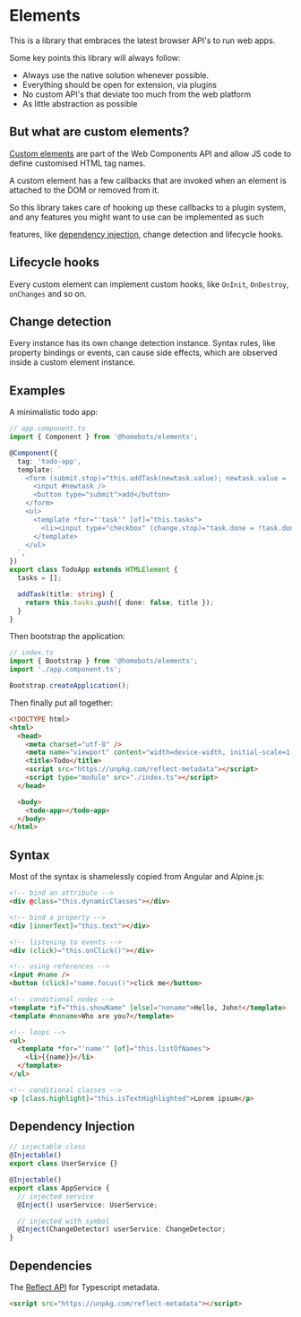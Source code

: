 # Elements

This is a library that embraces the latest browser API's to run web apps.

Some key points this library will always follow:

- Always use the native solution whenever possible.
- Everything should be open for extension, via plugins
- No custom API's that deviate too much from the web platform
- As little abstraction as possible

## But what are custom elements?

[Custom elements](https://developers.google.com/web/fundamentals/web-components/customelements) are part of the Web Components API and allow JS code to define customised HTML tag names.

A custom element has a few callbacks that are invoked when an element is attached to the DOM or removed from it.

So this library takes care of hooking up these callbacks to a plugin system, and any features you might want to use can be implemented as such


features, like [dependency injection](https://github.com/homebots/injector), change detection and lifecycle hooks.

## Lifecycle hooks

Every custom element can implement custom hooks, like `OnInit`, `OnDestroy`, `onChanges` and so on.

## Change detection

Every instance has its own change detection instance.
Syntax rules, like property bindings or events, can cause side effects, which are observed inside a custom element instance.

## Examples

A minimalistic todo app:

```typescript
// app.component.ts
import { Component } from '@homebots/elements';

@Component({
  tag: 'todo-app',
  template: `
    <form (submit.stop)="this.addTask(newtask.value); newtask.value = ''">
      <input #newtask />
      <button type="submit">add</button>
    </form>
    <ul>
      <template *for="'task'" [of]="this.tasks">
        <li><input type="checkbox" (change.stop)="task.done = !task.done" [value]="task.done" /> {{ task.title }}</li>
      </template>
    </ul>
  `,
})
export class TodoApp extends HTMLElement {
  tasks = [];

  addTask(title: string) {
    return this.tasks.push({ done: false, title });
  }
}
```

Then bootstrap the application:

```typescript
// index.ts
import { Bootstrap } from '@homebots/elements';
import './app.component.ts';

Bootstrap.createApplication();
```

Then finally put all together:

```html
<!DOCTYPE html>
<html>
  <head>
    <meta charset="utf-8" />
    <meta name="viewport" content="width=device-width, initial-scale=1.0" />
    <title>Todo</title>
    <script src="https://unpkg.com/reflect-metadata"></script>
    <script type="module" src="./index.ts"></script>
  </head>

  <body>
    <todo-app></todo-app>
  </body>
</html>
```

## Syntax

Most of the syntax is shamelessly copied from Angular and Alpine.js:

```html
<!-- bind an attribute -->
<div @class="this.dynamicClasses"></div>

<!-- bind a property -->
<div [innerText]="this.text"></div>

<!-- listening to events -->
<div (click)="this.onClick()"></div>

<!-- using references -->
<input #name />
<button (click)="name.focus()">click me</button>

<!-- conditional nodes -->
<template *if="this.showName" [else]="noname">Hello, John!</template>
<template #noname>Who are you?</template>

<!-- loops -->
<ul>
  <template *for="'name'" [of]="this.listOfNames">
    <li>{{name}}</li>
  </template>
</ul>

<!-- conditional classes -->
<p [class.highlight]="this.isTextHighlighted">Lorem ipsum</p>
```

## Dependency Injection

```typescript
// injectable class
@Injectable()
export class UserService {}

@Injectable()
export class AppService {
  // injected service
  @Inject() userService: UserService;

  // injected with symbol
  @Inject(ChangeDetector) userService: ChangeDetector;
}
```

## Dependencies

The [Reflect API](https://www.npmjs.com/package/reflect-metadata) for Typescript metadata.

```html
<script src="https://unpkg.com/reflect-metadata"></script>
```
